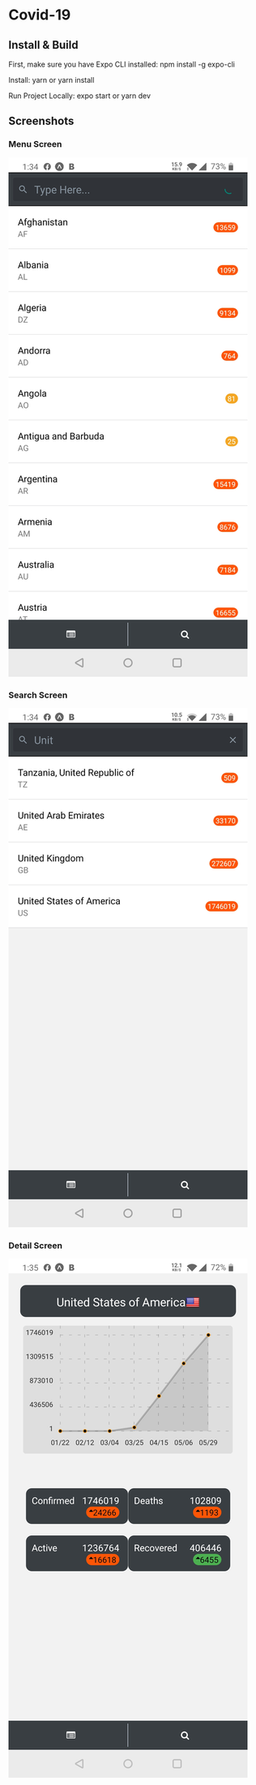 # Covid-19

## Install & Build

First, make sure you have Expo CLI installed: npm install -g expo-cli

Install: yarn or yarn install

Run Project Locally: expo start or yarn dev

## Screenshots

### Menu Screen

![](screenshots/menu.jpg)

### Search Screen

![](screenshots/search.jpg)

### Detail Screen

![](screenshots/detail.jpg)


